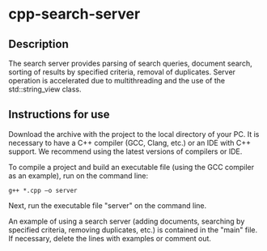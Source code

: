 # cpp-search-server

## Description

The search server provides parsing of search queries, document search, sorting of results by specified criteria, removal of duplicates. Server operation is accelerated due to multithreading and the use of the std::string_view class.

## Instructions for use

Download the archive with the project to the local directory of your PC. It is necessary to have a C++ compiler (GCC, Clang, etc.) or an IDE with C++ support.  We recommend using the latest versions of compilers or IDE. 

To compile a project and build an executable file (using the GCC compiler as an example), run on the command line:
```
g++ *.cpp –o server
```
Next, run the executable file "server" on the command line.

An example of using a search server (adding documents, searching by specified criteria, removing duplicates, etc.) is contained in the "main" file. If necessary, delete the lines with examples or comment out.


